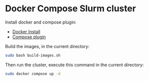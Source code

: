 # Docker Compose Slurm cluster

Install docker and compose plugin:

- [Docker Install](https://docs.docker.com/get-docker/)
- [Compose plugin](https://docs.docker.com/compose/install/)

Build the images, in the current directory:

```bash
sudo bash build-images.sh
```

Then run the cluster, execute this command in the current directory:

```bash
sudo docker compose up -d
```

